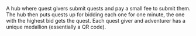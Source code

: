 A hub where quest givers submit quests and pay a small fee to submit them. The hub then puts quests up for bidding each one for one minute, the one with the highest bid gets the quest. Each quest giver and adventurer has a unique medallion (essentially a QR code).